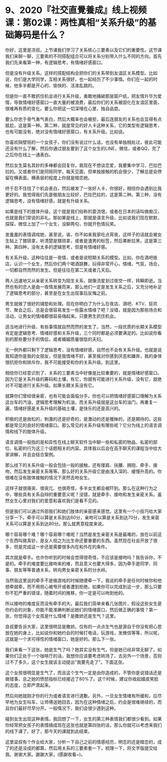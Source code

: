 # 9、2020『社交直覺養成』线上视频课：第02课：两性真相“关系升级”的基础筹码是什么？

你好，这里是凉叔。上节课我们学习了关系核心三要素以及它们的重要性。这节课我们来聊一聊，三要素的不同搭配组合可以将关系分别带入什么不同的方向。首先我们先来看第一种，有逻辑思考，有情绪好感窗口。

但是没有升级关系。这样的搭配结构会把你们的关系带到友谊区关系模型。比如说，你们是大学同学，互相关系很好，也一起经历了不少事情。你们在一起的时候，他多半都是开心的、愉快的、活泼乱跳的。

但是你一直不敢抓住机会进行关系升级，勇敢地捅破那层窗户纸，把友情升华为爱情，导致情绪好感窗口一直大量的被浪费，最后你们的关系被固化在友谊区里面，很难再有质的变化。要么你把这一切深埋在心里，独自品尝。

要么你忠于骨气勇气表白，然后大概率也会被拒，最后连朋友的关系也会显得有点尴尬，这是第一种。第二种，就是常见的好人卡这种关系，它的类型有逻辑思考，也有可能没有，绝对没有情绪好感窗口，有关系升级。比如说。

你喜欢隔壁班的一个女孩子，你们没有说过什么话，也没有单独相处过，彼此可能还没有什么了解，然后你通过朋友要到了这个女生的LINE，微信，或者QQ，完了之后你在线上一通表白。

然后女生莫名其妙的多棒都会回复你，我现在不想谈恋爱，我要集中学习，巴拉巴拉的。又或者你们是同班同学，每天见面，但单独接触的机会很少，了解总是会停留在横表面，横表层的程度上你就是暗恋她。

终于忍不住找了个机会表白，然后被发了一张好人卡，你很好，相信你会遇到比我更好的。我觉得我们先是做朋友比较好，巴拉巴拉的，这是第二种。第三种，没有逻辑思考，没有情绪好感，就是有升级关系。

如果是线下的肢体升级，这个就是我们俗称的耍流氓，或者在日本的话叫做痴汉，也就是我们常说的非礼。那如果是线上，那就是语言升级，比如说我们现在默默，探探，微信上加了一个女生，没聊两句，你就开色情玩笑。

发羞羞的表情调戏她，甚至说，诶，你不如来我家吃点宵夜，这样子的话就会被女生贴上了猥琐拿，听清楚是猥琐拿，或者是渣男的标签，然后果断拉黑，这是第三种。第四种，没有太多的逻辑思考，但是有情绪好感。

有关系升级，这种往往是一夜情，或者是说短期关系的模型。比如，你在酒吧夜店，认识一个女生，然后你们两个喝酒跳舞，玩得非常开心，情绪，气氛，场合，一切都自然而然的发生。但是往往在第二天或者几天后。

两人迅速地又从亲密关系转变为陌生关系，就像流星划过夜空一样，转瞬即逝。当然也有的恋人是由一夜情发展而来，那么他们一定是发生关系之后，又充分地补足了逻辑思考的部分，甚至是在女生出现事后反悔之前。

男生就做了很好的铺垫和处理。现在你明白了为什么在夜店、酒吧、KTV、狂欢节、聚会之后，总是会很容易发生一些露水情缘了吧？没错，就是因为那些场合和活动，让男女的情绪都很容易嗨起来。只要男生抓住机会。

适当地进行升级，有些事情就自然而然的发生了。当然，一段优质的长期关系模型肯定是逻辑思考、情绪好感和关系升级，三个同时都是必须要满足的。比如说你看到的那些要分手的情侣，或者婚姻质量很低的夫妇。

无一例外都只剩下了逻辑思考，没有情绪好感，自然也不会有关系升级。也就是说我知道你是我的女朋友，但是我情绪不好，甚至我对你感到厌恶和嫌弃，我的身体很抗拒你和排斥你，我不可能接受和你的关系升级。到这里。

相信你已经意识到了，关系的三要素当中好像是比较重要的，就是情绪好感窗口。因为它是关系升级的筹码和土壤，有它，你就有可能进行关系升级，没有它，就绝对不可能进行关系升级。如果长期关系没有它。

就算你们曾经很亲密，也有可能会面临分手。你也可以把情绪好感窗口理解为关系这台车的汽油，逻辑思考理解为机油，而关系升级就是这台车的油门。再重复一遍，情绪好感是关系升级的基础土壤，是快乐的还是高兴的。

积极的还是放松的，刺激的还是好奇的，是激动的还是暧昧的，还是期待的。这些都是常见的良好的情绪窗口。那么常见的关系升级有哪些呢？它分为线上的语言调情和线下的肢体升级。

语言调情一般指的是和异性在线上聊天软件当中聊一些和私密的物品、私密的部位、私密的行为这三个话题相关的内容。具体我以后会在高手聊天的课程当中给大家讲解，并且会结合案例。

那么线下的关系升级一般会包括一般的接触，还有搂肩、扶腰、拥抱、牵手、接吻，然后发生亲密关系等等。那么好的关系升级它是由浅入深的、缓慢升高的。你很难在没有肢体接触的情况下突然去吻女生。

这样子就很唐突、很突兀、也很奇怪，多半女生都会被吓到。那么在这种行为之中，哪些具有关系自辩的重要意义呢？没错，就是牵手、接吻和发生亲密关系。虽然女生心里对我们的爱意和喜欢我们是看不见的。

但是我们可以通过外部我们和她们肢体的亲密感来感觉。这里有一个小技巧给大家分享一下。牵手可以算是关系到达60分，亲吻可以算是关系到达70分，发生亲密关系可以算是关系到达80分。那么就男意程度来说。

哪个容易哪个难？哪个容易哪个难呢？当然是发生亲密关系是最难的，放在以前这个东西叫做真钞，是女人视之为比生命还要重要的东西。虽然现在社会开放了很多，但是完成这一步还是需要很多内在和外在的条件。

其次就是牵手。也许你听到的时候会觉得很奇怪，不应该是接吻吗？我告诉你，不是的。牵手的难度要比接吻来的难，而且意义也要大得多，因为牵手是同学、同事、朋友等等普通关系，转向男女亲密关系的分水岭。

当然我这里说的牵手不是做游戏的时候随便牵一下，我说的牵手是任何时候你和他想牵就牵，而不用担心被甩开或者遭到拒绝。如果你可以完成到这一步，那么只要你不犯严重的错误，随着时间的推移，你一定是可以吻到他的。

所以接吻的难度反而没有牵手的大。最后我们简单来看几张图片，假设这些女生是你约会的对象，你能不能准确判断出她们的情绪窗口，然后做正确的事情？第一张，你觉得这个女孩是什么情绪？是撒娇还是生气？这里。

良叔要告诉大家，这里很明显是撒娇。仅有的一点点生气也是源自于你没有把心思放在她的身上，比如说你和她约会的时候打电话，玩游戏，发微信等等，所以呢，这就是一个求可得性的情绪窗口，她是好的。那么下一张。

我们来看一下这张，她是生气了吗？她其实没有生气，但是她已经非常无聊了。如果你们正处于一个咖啡厅的话，我想你应该要考虑转场了，去另外一个场景，否则过不了多久，这个女生就该主动提出"我要先走了"。下面这张。

这个女孩很明显是生气了，而且这个生气一定是由你造成的，不管你是说错话还是做错事，总之她的愤怒指标已经接近了80%了。这个时候，建议你收起嬉皮笑脸的态度，立即严肃起来。

然后向她就刚才你的行为或者语言进行道歉。另外，一旦女生情绪有所缓和，应尽早地为女生叫车，让师傅送她回去，因为在这种情绪之后，约会是很难继续的，而且你们最好尽早分开。一般情况下，我们会很少遇到这种。

碰到女生出现这种表情。我回想了一下，女生的第三种表情我们都很少看到。如果你经常把女孩子的表情搞成现在这张也就是第四张的话，那么你就可以考虑来我们的线下课了。好了，那今天的课就到此结束。

这里梁叔有个作业给大家，分析一下自己之前的情感经历，明恋的还是暗恋的，成了的还是没成的都算。然后用关系的三要素套一下，梳理一下，将文字版提交给我。谢谢大家。謝謝大家，(感謝收看~)。


